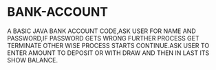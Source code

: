 # BANK-ACCOUNT
A BASIC JAVA BANK ACCOUNT CODE,ASK USER FOR NAME AND PASSWORD,IF PASSWORD GETS WRONG FURTHER PROCESS GET TERMINATE OTHER WISE PROCESS STARTS CONTINUE.ASK USER TO ENTER AMOUNT TO DEPOSIT OR WITH DRAW AND THEN IN LAST ITS SHOW BALANCE.
